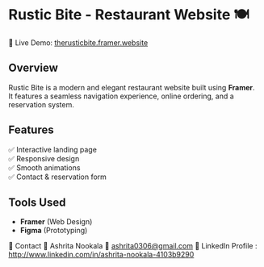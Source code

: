 # Rustic Bite - Restaurant Website 🍽️  
🚀 Live Demo: [therusticbite.framer.website](https://therusticbite.framer.website)  

## Overview  
Rustic Bite is a modern and elegant restaurant website built using **Framer**.  
It features a seamless navigation experience, online ordering, and a reservation system.  

## Features  
✅ Interactive landing page  
✅ Responsive design  
✅ Smooth animations  
✅ Contact & reservation form  

## Tools Used  
- **Framer** (Web Design)  
- **Figma** (Prototyping)  

🔹 Contact 👤 Ashrita Nookala 
📧 ashrita0306@gmail.com 
🔗 LinkedIn Profile : http://www.linkedin.com/in/ashrita-nookala-4103b9290
